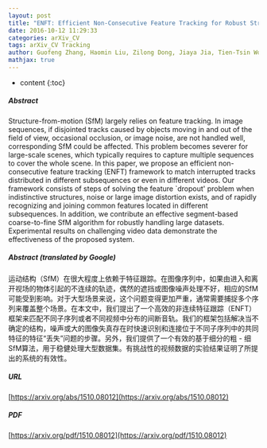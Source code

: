 ```yaml
---
layout: post
title: "ENFT: Efficient Non-Consecutive Feature Tracking for Robust Structure-from-Motion"
date: 2016-10-12 11:29:33
categories: arXiv_CV
tags: arXiv_CV Tracking
author: Guofeng Zhang, Haomin Liu, Zilong Dong, Jiaya Jia, Tien-Tsin Wong, Hujun Bao
mathjax: true
---
```


* content
{:toc}

##### Abstract
Structure-from-motion (SfM) largely relies on feature tracking. In image sequences, if disjointed tracks caused by objects moving in and out of the field of view, occasional occlusion, or image noise, are not handled well, corresponding SfM could be affected. This problem becomes severer for large-scale scenes, which typically requires to capture multiple sequences to cover the whole scene. In this paper, we propose an efficient non-consecutive feature tracking (ENFT) framework to match interrupted tracks distributed in different subsequences or even in different videos. Our framework consists of steps of solving the feature `dropout' problem when indistinctive structures, noise or large image distortion exists, and of rapidly recognizing and joining common features located in different subsequences. In addition, we contribute an effective segment-based coarse-to-fine SfM algorithm for robustly handling large datasets. Experimental results on challenging video data demonstrate the effectiveness of the proposed system.

##### Abstract (translated by Google)
运动结构（SfM）在很大程度上依赖于特征跟踪。在图像序列中，如果由进入和离开视场的物体引起的不连续的轨迹，偶然的遮挡或图像噪声处理不好，相应的SfM可能受到影响。对于大型场景来说，这个问题变得更加严重，通常需要捕捉多个序列来覆盖整个场景。在本文中，我们提出了一个高效的非连续特征跟踪（ENFT）框架来匹配不同子序列或者不同视频中分布的间断音轨。我们的框架包括解决当不确定的结构，噪声或大的图像失真存在时快速识别和连接位于不同子序列中的共同特征的特征“丢失”问题的步骤。另外，我们提供了一个有效的基于细分的粗 - 细SfM算法，用于稳健处理大型数据集。有挑战性的视频数据的实验结果证明了所提出的系统的有效性。

##### URL
[https://arxiv.org/abs/1510.08012](https://arxiv.org/abs/1510.08012)

##### PDF
[https://arxiv.org/pdf/1510.08012](https://arxiv.org/pdf/1510.08012)

